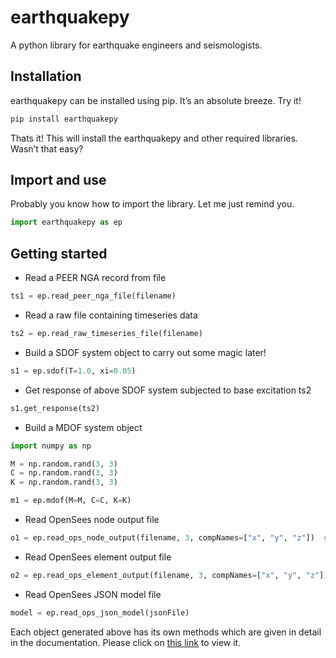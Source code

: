 # earthquakepy

A python library for earthquake engineers and seismologists.

## Installation

earthquakepy can be installed using pip. It’s an absolute breeze. Try it!

``` sh
pip install earthquakepy
```

Thats it! This will install the earthquakepy and other required libraries. Wasn’t that easy?


## Import and use

Probably you know how to import the library. Let me just remind you.

``` python
import earthquakepy as ep
```

## Getting started

+ Read a PEER NGA record from file

``` python
ts1 = ep.read_peer_nga_file(filename)
```

+ Read a raw file containing timeseries data

``` python
ts2 = ep.read_raw_timeseries_file(filename)
```

+ Build a SDOF system object to carry out some magic later!

``` python
s1 = ep.sdof(T=1.0, xi=0.05)
```

+ Get response of above SDOF system subjected to base excitation ts2

``` python
s1.get_response(ts2)
```

+ Build a MDOF system object

``` python
import numpy as np

M = np.random.rand(3, 3)
C = np.random.rand(3, 3)
K = np.random.rand(3, 3)

m1 = ep.mdof(M=M, C=C, K=K)
```

+ Read OpenSees node output file

``` python
o1 = ep.read_ops_node_output(filename, 3, compNames=["x", "y", "z"])  # 3 : ncomps = number of components per node
```

+ Read OpenSees element output file

``` python
o2 = ep.read_ops_element_output(filename, 3, compNames=["x", "y", "z"])  # 3 : ncomps = number of components per element
```

+ Read OpenSees JSON model file

``` python
model = ep.read_ops_json_model(jsonFile)
```

Each object generated above has its own methods which are given in detail in the documentation. Please click on [this link](https://dbpatankar.github.io/earthquakepy) to view it.

